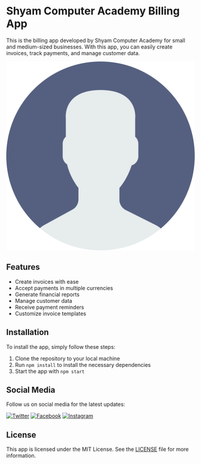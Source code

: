 # Shyam Computer Academy Billing App

This is the billing app developed by Shyam Computer Academy for small and medium-sized businesses. With this app, you can easily create invoices, track payments, and manage customer data.

![Shyam Computer Academy Billing App Logo](https://raw.githubusercontent.com/CODEVDR/ShyamComputerAcademy/main/assets/icon.png)

## Features

- Create invoices with ease
- Accept payments in multiple currencies
- Generate financial reports
- Manage customer data
- Receive payment reminders
- Customize invoice templates

## Installation

To install the app, simply follow these steps:

1. Clone the repository to your local machine
2. Run `npm install` to install the necessary dependencies
3. Start the app with `npm start`

## Social Media

Follow us on social media for the latest updates:

[![Twitter](https://i.imgur.com/wWzX9uB.png)](https://twitter.com/ShyamCompAcademy)
[![Facebook](https://i.imgur.com/QSbGZlp.png)](https://www.facebook.com/ShyamCompAcademy)
[![Instagram](https://i.imgur.com/OWdUupI.png)](https://www.instagram.com/shyamcomputeracademy/)

## License

This app is licensed under the MIT License. See the [LICENSE](https://github.com/shyamcomputeracademy/billing-app/blob/main/LICENSE) file for more information.